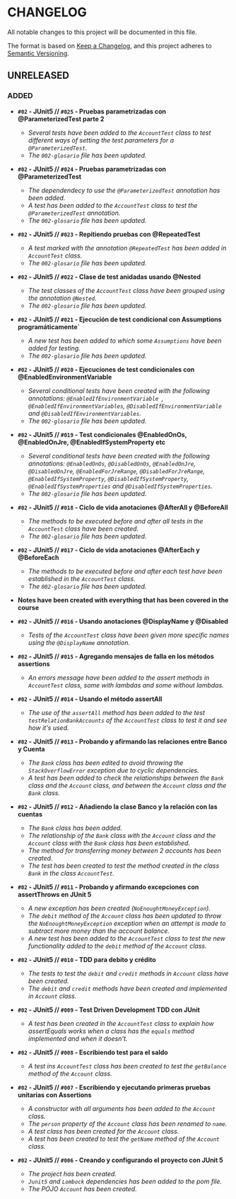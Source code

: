 # CHANGELOG
All notable changes to this project will be documented in this file.

The format is based on [Keep a Changelog](https://keepachangelog.com/en/1.0.0/),
and this project adheres to [Semantic Versioning](https://semver.org/spec/v2.0.0.html).

## UNRELEASED

### ADDED  
- **`#02` - JUnit5 // `#025` - Pruebas parametrizadas con @ParameterizedTest parte 2**
  - _Several tests have been added to the `AccountTest` class to test different ways of setting the test parameters for a `@ParameterizedTest`._
  - _The `002-glosario` file has been updated._  


- **`#02` - JUnit5 // `#024` - Pruebas parametrizadas con @ParameterizedTest**
  - _The dependendecy to use the `@ParameterizedTest` annotation has been added._  
  - _A test has been added to the `AccountTest` class to test the `@ParameterizedTest` annotation._
  - _The `002-glosario` file has been updated._  
  

- **`#02` - JUnit5 // `#023` - Repitiendo pruebas con @RepeatedTest**
  - _A test marked with the annotation `@RepeatedTest` has been added in `AccountTest` class._  
  - _The `002-glosario` file has been updated._
  

- **`#02` - JUnit5 // `#022` - Clase de test anidadas usando @Nested**
  - _The test classes of the `AccountTest` class have been grouped using the annotation `@Nested`._ 
  - _The `002-glosario` file has been updated._
  

- **`#02` - JUnit5 // `#021` - Ejecución de test condicional con Assumptions programáticamente`**
  - _A new test has been added to which some `Assumptions` have been added for testing._  
  - _The `002-glosario` file has been updated._


- **`#02` - JUnit5 // `#020` - Ejecuciones de test condicionales con @EnabledEnvironmentVariable**  
  - _Several conditional tests have been created with the following annotations: `@EnabledIfEnvironmentVariable `, `@EnabledIfEnvironmentVariables`, `@DisabledIfEnvironmentVariable ` and `@DisabledIfEnvironmentVariables`._
  - _The `002-glosario` file has been updated._  
  

- **`#02` - JUnit5 // `#019` - Test condicionales @EnabledOnOs, @EnabledOnJre, @EnabledIfSystemProperty etc**  
  - _Several conditional tests have been created with the following annotations: `@EnabledOnOs`, `@DisabledOnOs`, `@EnabledOnJre`, `@DisabledOnJre`, `@EnabledForJreRange`, `@DisabledForJreRange`, `@EnabledIfSystemProperty`, `@DisabledIfSystemProperty`, `@EnabledIfSystemProperties` and `@DisabledIfSystemProperties`._  
  - _The `002-glosario` file has been updated._  
  

- **`#02` - JUnit5 // `#018` - Ciclo de vida anotaciones @AfterAll y @BeforeAll**
  - _The methods to be executed before and after all tests in the `AccountTest` class have been created._
  - _The `002-glosario` file has been updated._
  

- **`#02` - JUnit5 // `#017` - Ciclo de vida anotaciones @AfterEach y @BeforeEach**
  - _The methods to be executed before and after each test have been established in the `AccountTest` class._  
  - _The `002-glosario` file has been updated._
  

- **Notes have been created with everything that has been covered in the course**  
  

- **`#02` - JUnit5 // `#016` - Usando anotaciones @DisplayName y @Disabled**
  - _Tests of the `AccountTest` class have been given more specific names using the `@DisplayName` annotation._
  

- **`#02` - JUnit5 // `#015` - Agregando mensajes de falla en los métodos assertions**
  - _An errors message have been added to the assert methods in `AccountTest` class, some with lambdas and some without lambdas._
  

- **`#02` - JUnit5 // `#014` - Usando el método assertAll**
  - _The use of the `assertAll` method has been added to the test `testRelationBankAccounts` of the `AccountTest` class to test it and see how it's used._


- **`#02` - JUnit5 // `#013` - Probando y afirmando las relaciones entre Banco y Cuenta**
  - _The `Bank` class has been edited to avoid throwing the `StackOverflowError` exception due to cyclic dependencies._
  - _A test has been added to check the relationships between the `Bank` class and the `Account` class, and between the `Account` class and the `Bank` class._  
  

- **`#02` - JUnit5 // `#012` - Añadiendo la clase Banco y la relación con las cuentas**
  - _The `Bank` class has been added._
  - _The relationship of the `Bank` class with the `Account` class and the `Account` class with the `Bank` class has been established._
  - _The method for transferring money between 2 accounts has been created._
  - _The test has been created to test the method created in the class `Bank` in the class `AccountTest`._  
  

- **`#02` - JUnit5 // `#011` - Probando y afirmando excepciones con assertThrows en JUnit 5**
  - _A new exception has been created (`NoEnoughtMoneyException`)._
  - _The `debit` method of the `Account` class has been updated to throw the `NoEnoughtMoneyException` exception when an attempt is made to subtract more money than the account balance._
  - _A new test has been added to the `AccountTest` class to test the new functionality added to the `debit` method of the `Account` class._  
  

- **`#02` - JUnit5 // `#010` - TDD para debito y crédito**
  - _The tests to test the `debit` and `credit` methods in `Account` class have been created._
  - _The `debit` and `credit` methods have been created and implemented in `Account` class._
  

- **`#02` - JUnit5 // `#009` - Test Driven Development TDD con JUnit**
  - _A test has been created in the `AccountTest` class to explain how assertEquals works when a class has the `equals` method implemented and when it doesn't._  
  

- **`#02` - JUnit5 // `#008` - Escribiendo test para el saldo**
  - _A test ins `AccountTest` class has been created to test the `getBalance` method of the `Account` class._
  

- **`#02` - JUnit5 // `#007` - Escribiendo y ejecutando primeras pruebas unitarias con Assertions**
  - _A constructor with all arguments has been added to the `Account` class._
  - _The `person` property of the `Account` class has been renamed to `name`._
  - _A test class has been created for the `Account` class._
  - _A test has been created to test the `getName` method of the `Account` class._
    

- **`#02` - JUnit5 // `#006` - Creando y configurando el proyecto con JUnit 5**
  - _The project has been created._  
  - _`Junit5` and `Lombock` dependencies has been added to the pom file._
  - _The POJO `Account` has been created._
  